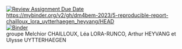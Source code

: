 [![Review Assignment Due Date](https://classroom.github.com/assets/deadline-readme-button-24ddc0f5d75046c5622901739e7c5dd533143b0c8e959d652212380cedb1ea36.svg)](https://classroom.github.com/a/Be3bPaux)  
https://mybinder.org/v2/gh/dm4bem-2023/5-reproducible-report-chailloux_lora_uytterhaegen_heyvang/HEAD  
[![Binder](https://mybinder.org/badge_logo.svg)](https://mybinder.org/v2/gh/dm4bem-2023/5-reproducible-report-chailloux_lora_uytterhaegen_heyvang/HEAD)  
groupe Melchior CHAILLOUX, Léa LORA-RUNCO, Arthur HEYVANG et Ulysse UYTTERHAEGEN
